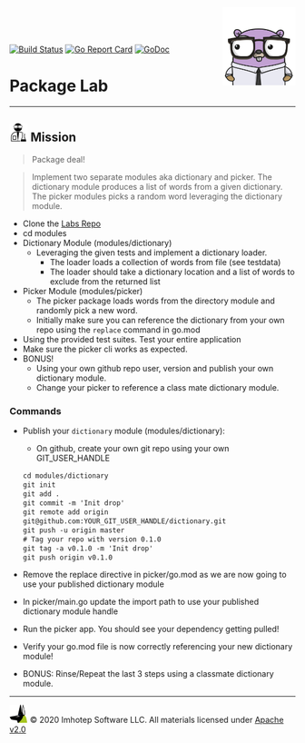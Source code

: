 <img src="../../assets/gophernand.png" align="right" width="128" height="auto"/>

<br/>
<br/>
<br/>

[![Build Status](https://travis-ci.org/derailed/picker.svg?branch=master)](https://travis-ci.org/derailed/picker)
[![Go Report Card](https://goreportcard.com/badge/github.com/derailed/picker)](https://goreportcard.com/report/github.com/derailed/picker)
[![GoDoc](https://godoc.org/github.com/derailed/picker?status.svg)](http://godoc.org/github.com/derailed/picker)

# Package Lab

---
## <img src="../../assets/lab.png" width="auto" height="32"/> Mission

> Package deal!

> Implement two separate modules aka dictionary and picker. The dictionary module produces a list of words from a given dictionary. The picker modules picks a random word leveraging the dictionary module.

* Clone the [Labs Repo](https://github.com/gopherland/labs_int)
* cd modules
* Dictionary Module (modules/dictionary)
  * Leveraging the given tests and implement a dictionary loader.
    * The loader loads a collection of words from file (see testdata)
    * The loader should take a dictionary location and a list of words to exclude from the returned list
* Picker Module (modules/picker)
  * The picker package loads words from the directory module and randomly pick a new word.
  * Initially make sure you can reference the dictionary from your own repo using the `replace` command in go.mod
* Using the provided test suites. Test your entire application
* Make sure the picker cli works as expected.
* BONUS!
  * Using your own github repo user, version and publish your own dictionary module.
  * Change your picker to reference a class mate dictionary module.

### Commands

* Publish your `dictionary` module (modules/dictionary):
  * On github, create your own git repo using your own GIT_USER_HANDLE

  ```shell
  cd modules/dictionary
  git init
  git add .
  git commit -m 'Init drop'
  git remote add origin git@github.com:YOUR_GIT_USER_HANDLE/dictionary.git
  git push -u origin master
  # Tag your repo with version 0.1.0
  git tag -a v0.1.0 -m 'Init drop'
  git push origin v0.1.0
  ```

* Remove the replace directive in picker/go.mod as we are now going to use your published
  dictionary module
* In picker/main.go update the import path to use your published dictionary module handle
* Run the picker app. You should see your dependency getting pulled!
* Verify your go.mod file is now correctly referencing your new dictionary module!
* BONUS: Rinse/Repeat the last 3 steps using a classmate dictionary module.

---
<img src="../../assets/imhotep_logo.png" width="32" height="auto"/> © 2020 Imhotep Software LLC.
All materials licensed under [Apache v2.0](http://www.apache.org/licenses/LICENSE-2.0)